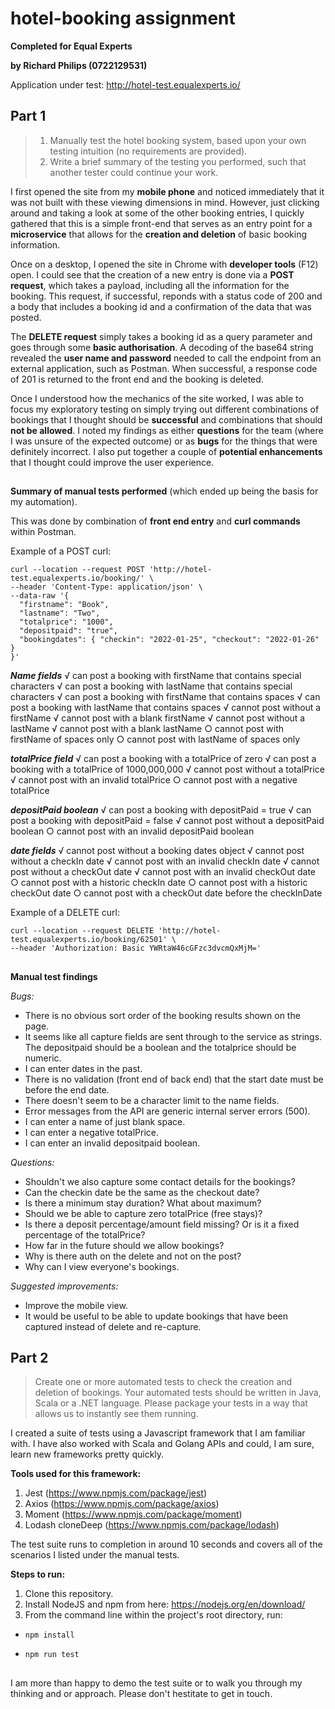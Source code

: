 
# hotel-booking assignment

  

**Completed for Equal Experts**

**by Richard Philips (0722129531)**  

Application under test: http://hotel-test.equalexperts.io/

  

## Part 1

> 1. Manually test the hotel booking system, based upon your own testing intuition (no requirements are provided).
> 2. Write a brief summary of the testing you performed, such that another tester could continue your work.

I first opened the site from my **mobile phone** and noticed immediately that it was not built with these viewing dimensions in mind. However, just clicking around and taking a look at some of the other booking entries, I quickly gathered that this is a simple front-end that serves as an entry point for a **microservice** that allows for the **creation and deletion** of basic booking information.
 
Once on a desktop, I opened the site in Chrome with **developer tools** (F12) open. I could see that the creation of a new entry is done via a **POST request**, which takes a payload, including all the information for the booking. This request, if successful, reponds with a status code of 200 and a body that includes a booking id and a confirmation of the data that was posted.

The **DELETE request** simply takes a booking id as a query parameter and goes through some **basic authorisation**. A decoding of the base64 string revealed the **user name and password** needed to call the endpoint from an external application, such as Postman. When successful, a response code of 201 is returned to the front end and the booking is deleted.

Once I understood how the mechanics of the site worked, I was able to focus my exploratory testing on simply trying out different combinations of bookings that I thought should be **successful** and combinations that should **not be allowed**. I noted my findings as either **questions** for the team (where I was unsure of the expected outcome) or as **bugs** for the things that were definitely incorrect. I also put together a couple of **potential enhancements** that I thought could improve the user experience.

##  

**Summary of manual tests performed** (which ended up being the basis for my automation). 

This was done by combination of **front end entry** and **curl commands** within Postman.

Example of a POST curl:

    curl --location --request POST 'http://hotel-test.equalexperts.io/booking/' \
    --header 'Content-Type: application/json' \
    --data-raw '{
      "firstname": "Book",
      "lastname": "Two",
      "totalprice": "1000",
      "depositpaid": "true",
      "bookingdates": { "checkin": "2022-01-25", "checkout": "2022-01-26" }
    }'

***Name fields***
    √ can post a booking with firstName that contains special characters
    √ can post a booking with lastName that contains special characters
    √ can post a booking with firstName that contains spaces
    √ can post a booking with lastName that contains spaces
    √ cannot post without a firstName
    √ cannot post with a blank firstName
    √ cannot post without a lastName
    √ cannot post with a blank lastName
    ○ cannot post with firstName of spaces only
    ○ cannot post with lastName of spaces only

***totalPrice field***
    √ can post a booking with a totalPrice of zero
    √ can post a booking with a totalPrice of 1000,000,000
    √ cannot post without a totalPrice
    √ cannot post with an invalid totalPrice
    ○ cannot post with a negative totalPrice

***depositPaid boolean***
    √ can post a booking with depositPaid = true
    √ can post a booking with depositPaid = false
    √ cannot post without a depositPaid boolean
    ○ cannot post with an invalid depositPaid boolean

***date fields***
    √ cannot post without a booking dates object
    √ cannot post without a checkIn date
    √ cannot post with an invalid checkIn date
    √ cannot post without a checkOut date
    √ cannot post with an invalid checkOut date
    ○ cannot post with a historic checkIn date
    ○ cannot post with a historic checkOut date
    ○ cannot post with a checkOut date before the checkInDate

Example of a DELETE curl:

    curl --location --request DELETE 'http://hotel-test.equalexperts.io/booking/62501' \
    --header 'Authorization: Basic YWRtaW46cGFzc3dvcmQxMjM='

##                                                                                                                                                                                                                                                                                                                                                                                                                                                                                                                                                                                                                                                                                                                                                                                                                                                                                                                                                                                                                                                                                                                                                                                                                                                                                                                                                                                                                                                   

 **Manual test findings**
 
*Bugs:*
 - There is no obvious sort order of the booking results shown on the page.
 - It seems like all capture fields are sent through to the service as strings. The depositpaid should be a boolean and  the totalprice should be numeric.
 - I can enter dates in the past. 
 - There is no validation (front end of back end) that the start date must be before the end date.
 - There doesn't seem to be a character limit to the name fields. 
 - Error messages from the API are generic internal server errors (500).
 - I can enter a name of just blank space.
 - I can enter a negative totalPrice.
 - I can enter an invalid depositpaid boolean.

*Questions:*
 - Shouldn't we also capture some contact details for the bookings?
 - Can the checkin date be the same as the checkout date?
 - Is there a minimum stay duration? What about maximum?
 - Should we be able to capture zero totalPrice (free stays)?
 - Is there a deposit percentage/amount field missing? Or is it a fixed percentage of the totalPrice?
 - How far in the future should we allow bookings?
 - Why is there auth on the delete and not on the post?
 - Why can I view everyone's bookings.

*Suggested improvements:*
 - Improve the mobile view.
 - It would be useful to be able to update bookings that have been captured instead of delete and re-capture.


## Part 2

> Create one or more automated tests to check the creation and deletion of bookings.
> Your automated tests should be written in Java, Scala or a .NET language.
> Please package your tests in a way that allows us to instantly see them running.

I created a suite of tests using a Javascript framework that I am familiar with. I have also worked with Scala and Golang APIs and could, I am sure, learn new frameworks pretty quickly.

**Tools used for this framework:**

 1. Jest (https://www.npmjs.com/package/jest)
 2. Axios (https://www.npmjs.com/package/axios)
 3. Moment (https://www.npmjs.com/package/moment)
 4. Lodash cloneDeep (https://www.npmjs.com/package/lodash)

The test suite runs to completion in around 10 seconds and covers all of the scenarios I listed under the manual tests.

**Steps to run:**
 1. Clone this repository.
 2. Install NodeJS and npm from here: https://nodejs.org/en/download/
 3. From the command line within the project's root directory, run:
 -     npm install
 -     npm run test
## 

I am more than happy to demo the test suite or to walk you through my thinking and or approach. Please don't hestitate to get in touch.